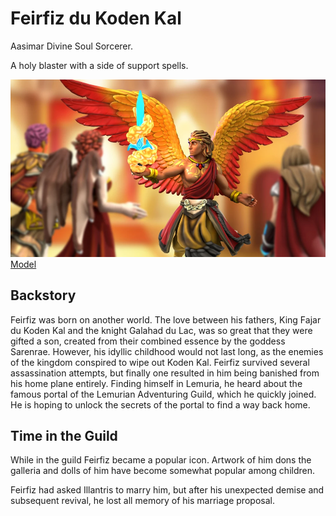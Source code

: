 # Feirfiz du Koden Kal

Aasimar Divine Soul Sorcerer.

A holy blaster with a side of support spells.

![Feirfiz](Feirfiz-teacher-portrait.webp) [Model](https://www.heroforge.com/load_config%3D33582062/)

## Backstory

Feirfiz was born on another world. The love between his fathers, King Fajar du Koden Kal and the knight Galahad du Lac, was so great that they were gifted a son, created from their combined essence by the goddess Sarenrae. However, his idyllic childhood would not last long, as the enemies of the kingdom conspired to wipe out Koden Kal. Feirfiz survived several assassination attempts, but finally one resulted in him being banished from his home plane entirely. Finding himself in Lemuria, he heard about the famous portal of the Lemurian Adventuring Guild, which he quickly joined. He is hoping to unlock the secrets of the portal to find a way back home.

## Time in the Guild

While in the guild Feirfiz became a popular icon. Artwork of him dons the galleria and dolls of him have become somewhat popular among children.

Feirfiz had asked Illantris to marry him, but after his unexpected demise and subsequent revival, he lost all memory of his marriage proposal.
